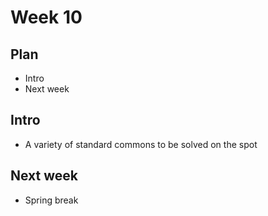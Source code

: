 # Week 10
## Plan
- Intro
- Next week

## Intro
- A variety of standard commons to be solved on the spot

## Next week
- Spring break
